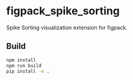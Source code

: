 # figpack_spike_sorting

Spike Sorting visualization extension for figpack.

## Build

```bash
npm install
npm run build
pip install -e .
```